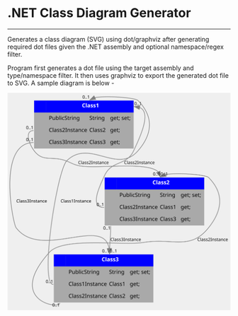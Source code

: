 # .NET Class Diagram Generator

----

Generates a class diagram (SVG) using dot/graphviz after generating required dot files given the .NET assembly and optional namespace/regex filter.

Program first generates a dot file using the target assembly and type/namespace filter. It then uses graphviz to export the generated dot file to SVG. A sample diagram is below -

![](README/sample1.svg)

